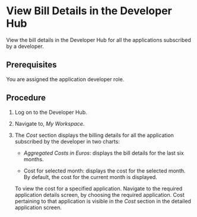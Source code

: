 <!-- loio4ddac6740f344f8d8260bbf2db97d950 -->

# View Bill Details in the Developer Hub

View the bill details in the Developer Hub for all the applications subscribed by a developer.



<a name="loio4ddac6740f344f8d8260bbf2db97d950__prereq_bsb_hyp_bz"/>

## Prerequisites

You are assigned the application developer role.



## Procedure

1.  Log on to the Developer Hub.

2.  Navigate to, *My Workspace*.

3.  The *Cost* section displays the billing details for all the application subscribed by the developer in two charts:

    -   *Aggregated Costs in Euros*: displays the bill details for the last six months.

    -   Cost for selected month: displays the cost for the selected month. By default, the cost for the current month is displayed.

    To view the cost for a specified application. Navigate to the required application details screen, by choosing the required application. Cost pertaining to that application is visible in the *Cost* section in the detailed application screen.


